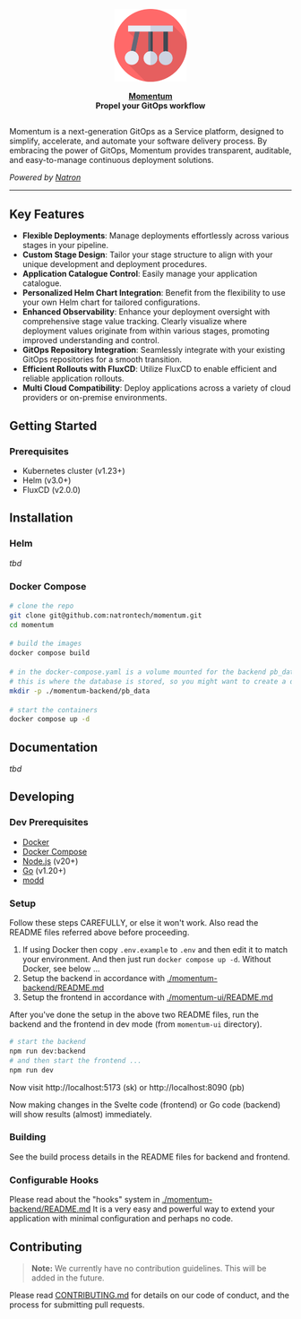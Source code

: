 <p align="center">
    <a href="https://momentum.natron.io">
        <img height="130px" src="assets/momentum-logo.png" />
    </a>
</p>

<p align="center">
  <strong>
    <a href="https://momentum.natron.io/">Momentum</a>
    <br />
		Propel your GitOps workflow
  </strong>
</p>

<h2></h2>

Momentum is a next-generation GitOps as a Service platform, designed to simplify, accelerate, and automate your software delivery process. By embracing the power of GitOps, Momentum provides transparent, auditable, and easy-to-manage continuous deployment solutions.

*Powered by [Natron](https://natron.io)*

---

## Key Features

- **Flexible Deployments**: Manage deployments effortlessly across various stages in your pipeline.
- **Custom Stage Design**: Tailor your stage structure to align with your unique development and deployment procedures.
- **Application Catalogue Control**: Easily manage your application catalogue.
- **Personalized Helm Chart Integration**: Benefit from the flexibility to use your own Helm chart for tailored configurations.
- **Enhanced Observability**: Enhance your deployment oversight with comprehensive stage value tracking. Clearly visualize where deployment values originate from within various stages, promoting improved understanding and control.
- **GitOps Repository Integration**: Seamlessly integrate with your existing GitOps repositories for a smooth transition.
- **Efficient Rollouts with FluxCD**: Utilize FluxCD to enable efficient and reliable application rollouts.
- **Multi Cloud Compatibility**: Deploy applications across a variety of cloud providers or on-premise environments.

## Getting Started

### Prerequisites

- Kubernetes cluster (v1.23+)
- Helm (v3.0+)
- FluxCD (v2.0.0)

## Installation

### Helm

*tbd*

### Docker Compose

```bash
# clone the repo
git clone git@github.com:natrontech/momentum.git
cd momentum

# build the images
docker compose build

# in the docker-compose.yaml is a volume mounted for the backend pb_data
# this is where the database is stored, so you might want to create a directory for it or change the path
mkdir -p ./momentum-backend/pb_data

# start the containers
docker compose up -d
```

## Documentation

*tbd*

## Developing

### Dev Prerequisites

- [Docker](https://docs.docker.com/get-docker/)
- [Docker Compose](https://docs.docker.com/compose/install/)
- [Node.js](https://nodejs.org/en/download/) (v20+)
- [Go](https://golang.org/doc/install) (v1.20+)
- [modd](https://github.com/cortesi/modd/releases)

### Setup

Follow these steps CAREFULLY, or else it won't work. Also read the README files referred above before proceeding.

1. If using Docker then copy `.env.example` to `.env` and then edit it to match your environment. And then just run `docker compose up -d`. Without Docker, see below ...
2. Setup the backend in accordance with [./momentum-backend/README.md](./momentum-backend/README.md)
3. Setup the frontend in accordance with [./momentum-ui/README.md](./momentum-ui/README.md)

After you've done the setup in the above two README files, run
the backend and the frontend in dev mode (from `momentum-ui` directory).

```bash
# start the backend
npm run dev:backend
# and then start the frontend ...
npm run dev
```

Now visit http://localhost:5173 (sk) or http://localhost:8090 (pb)

Now making changes in the Svelte code (frontend) or Go code (backend) will show
results (almost) immediately.

### Building

See the build process details in the README files for backend and frontend.

### Configurable Hooks

Please read about the "hooks" system in [./momentum-backend/README.md](./momentum-backend/README.md)
It is a very easy and powerful way to extend your application with minimal
configuration and perhaps no code.

## Contributing

> **Note:** We currently have no contribution guidelines. This will be added in the future.

Please read [CONTRIBUTING.md](CONTRIBUTING.md) for details on our code of conduct, and the process for submitting pull requests.
